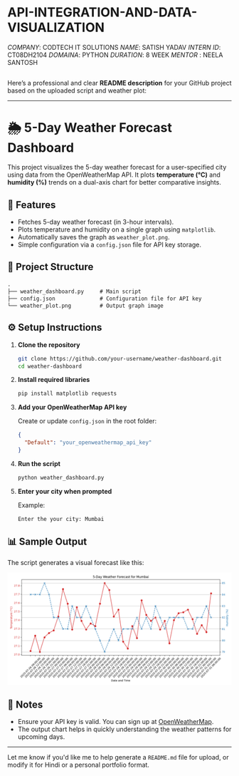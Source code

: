 # API-INTEGRATION-AND-DATA-VISUALIZATION
*COMPANY*: CODTECH IT SOLUTIONS
*NAME*: SATISH YADAV
*INTERN ID*: CT08DH2104
*DOMAINA*: PYTHON
*DURATION*: 8 WEEK
*MENTOR* : NEELA SANTOSH
##
Here’s a professional and clear **README description** for your GitHub project based on the uploaded script and weather plot:

---

# 🌦️ 5-Day Weather Forecast Dashboard

This project visualizes the 5-day weather forecast for a user-specified city using data from the OpenWeatherMap API. It plots **temperature (°C)** and **humidity (%)** trends on a dual-axis chart for better comparative insights.

## 📌 Features

* Fetches 5-day weather forecast (in 3-hour intervals).
* Plots temperature and humidity on a single graph using `matplotlib`.
* Automatically saves the graph as `weather_plot.png`.
* Simple configuration via a `config.json` file for API key storage.

## 📁 Project Structure

```
.
├── weather_dashboard.py     # Main script
├── config.json              # Configuration file for API key
└── weather_plot.png         # Output graph image
```

## ⚙️ Setup Instructions

1. **Clone the repository**

   ```bash
   git clone https://github.com/your-username/weather-dashboard.git
   cd weather-dashboard
   ```

2. **Install required libraries**

   ```bash
   pip install matplotlib requests
   ```

3. **Add your OpenWeatherMap API key**

   Create or update `config.json` in the root folder:

   ```json
   {
     "Default": "your_openweathermap_api_key"
   }
   ```

4. **Run the script**

   ```bash
   python weather_dashboard.py
   ```

5. **Enter your city when prompted**

   Example:

   ```
   Enter the your city: Mumbai
   ```

## 📊 Sample Output

The script generates a visual forecast like this:

![Weather Plot](weather_plot.png)

## 📌 Notes

* Ensure your API key is valid. You can sign up at [OpenWeatherMap](https://openweathermap.org/api).
* The output chart helps in quickly understanding the weather patterns for upcoming days.

---

Let me know if you'd like me to help generate a `README.md` file for upload, or modify it for Hindi or a personal portfolio format.
